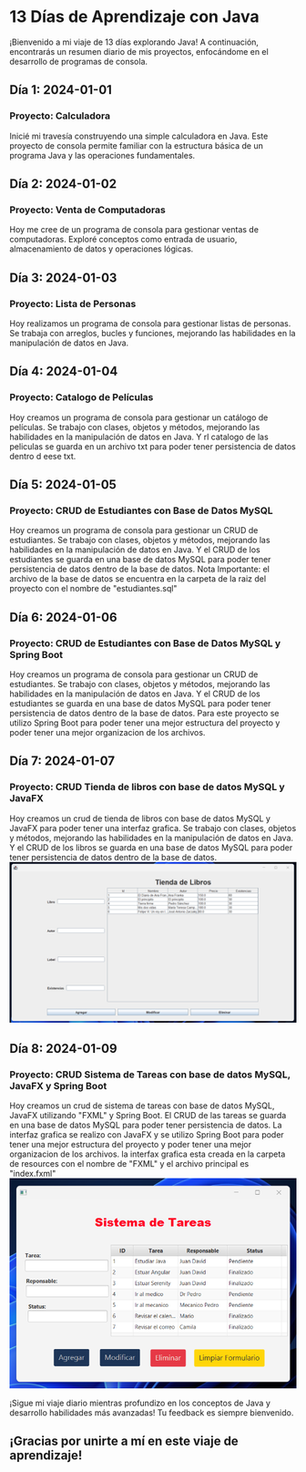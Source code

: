 # 13 Días de Aprendizaje con Java

¡Bienvenido a mi viaje de 13 días explorando Java! 
A continuación, encontrarás un resumen diario de mis proyectos, enfocándome en el desarrollo de programas de consola.

## Día 1: 2024-01-01
### Proyecto: Calculadora
Inicié mi travesía construyendo una simple calculadora en Java. 
Este proyecto de consola permite familiar con la estructura básica de un programa Java y las operaciones fundamentales.

## Día 2: 2024-01-02
### Proyecto: Venta de Computadoras
Hoy me cree de un programa de consola para gestionar ventas de computadoras. 
Exploré conceptos como entrada de usuario, almacenamiento de datos y operaciones lógicas.

## Día 3: 2024-01-03
### Proyecto: Lista de Personas
Hoy realizamos un programa de consola para gestionar listas de personas. 
Se trabaja con arreglos, bucles y funciones, mejorando las habilidades en la manipulación de datos en Java.

## Día 4: 2024-01-04
### Proyecto: Catalogo de Películas
Hoy creamos un programa de consola para gestionar un catálogo de películas.
Se trabajo con clases, objetos y métodos, mejorando las habilidades en la manipulación de datos en Java.
Y rl catalogo de las peliculas se guarda en un archivo txt para poder tener persistencia de datos dentro d eese txt.

## Día 5: 2024-01-05
### Proyecto: CRUD de Estudiantes con Base de Datos MySQL
Hoy creamos un programa de consola para gestionar un CRUD de estudiantes.
Se trabajo con clases, objetos y métodos, mejorando las habilidades en la manipulación de datos en Java.
Y el CRUD de los estudiantes se guarda en una base de datos MySQL para poder tener persistencia de datos dentro de la base de datos.
Nota Importante: el archivo de la base de datos se encuentra en la carpeta de la raiz del proyecto con el nombre de "estudiantes.sql"

## Día 6: 2024-01-06
### Proyecto: CRUD de Estudiantes con Base de Datos MySQL y Spring Boot
Hoy creamos un programa de consola para gestionar un CRUD de estudiantes.
Se trabajo con clases, objetos y métodos, mejorando las habilidades en la manipulación de datos en Java.
Y el CRUD de los estudiantes se guarda en una base de datos MySQL para poder tener persistencia de datos dentro de la base de datos.
Para este proyecto se utilizo Spring Boot para poder tener una mejor estructura del proyecto y poder tener una mejor organizacion de los archivos.

## Día 7: 2024-01-07
### Proyecto: CRUD Tienda de libros con base de datos MySQL y JavaFX
Hoy creamos un crud de tienda de libros con base de datos MySQL y JavaFX para poder tener una interfaz grafica.
Se trabajo con clases, objetos y métodos, mejorando las habilidades en la manipulación de datos en Java.
Y el CRUD de los libros se guarda en una base de datos MySQL para poder tener persistencia de datos dentro de la base de datos.
<img src="Dia7-TiendaLibrosJavaFX/src/img/img.png" title="Imagen de la interfas de tienda de libros"/>


## Día 8: 2024-01-09
### Proyecto: CRUD Sistema de Tareas con base de datos MySQL, JavaFX y Spring Boot 
Hoy creamos un crud de sistema de tareas con base de datos MySQL, JavaFX utilizando "FXML" y Spring Boot.
El CRUD de las tareas se guarda en una base de datos MySQL para poder tener persistencia de datos.
La interfaz grafica se realizo con JavaFX y se utilizo Spring Boot para poder tener una mejor estructura del proyecto y poder tener una mejor organizacion de los archivos.
la interfax grafica esta creada en la carpeta de resources con el nombre de "FXML" y el archivo principal es "index.fxml"
<img src="Dia8-SistemaTareasJavaFX/src/img/sistemaTareas.png" title="Imagen de la interfas de sistema de tareas"/>



¡Sigue mi viaje diario mientras profundizo en los conceptos de Java y desarrollo habilidades más avanzadas! 
Tu feedback es siempre bienvenido. 

## ¡Gracias por unirte a mí en este viaje de aprendizaje!
